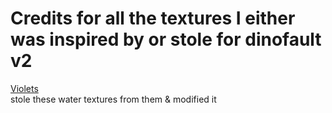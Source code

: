 # Credits for all the textures I either was inspired by or stole for dinofault v2

[Violets](https://modrinth.com/user/violets)  
    stole these water textures from them & modified it 

